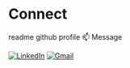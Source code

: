 # Connect
readme github profile
📫 Message

[![LinkedIn](https://img.shields.io/badge/--linkedin?label=LinkedIn&logo=LinkedIn&style=social)](https://www.linkedin.com/in/jovitaspais/)
[![Gmail](https://img.shields.io/badge/--linkedin?label=Gmail&logo=gmail&style=social)](mailto:jovita.heartfoto@gmail.com)
